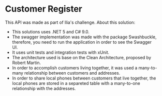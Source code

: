 # Customer Register

This API was made as part of Ilia's challenge. About this solution:

* This solutions uses .NET 5 and C# 9.0.
* The swagger implementation was made with the package Swashbuckle, therefore, you need to run the application in order to see the Swagger UI.
* It uses unit tests and integration tests with xUnit.
* The architecture used is base on the Clean Architecture, proposed by Robert Martin.
* In order to accomplish customers living together, it was used a many-to-many relationship between customers and addresses.
* In order to share local phones between customers that live together, the local phones are stored in a separeted table with a many-to-one relationship with the addresses.
